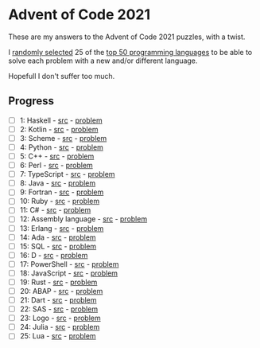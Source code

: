 # Advent of Code 2021 

These are my answers to the Advent of Code 2021 puzzles, with a twist.

I [randomly selected](langs/generate.py) 25 of the [top 50 programming languages](https://www.tiobe.com/tiobe-index/) to be able to solve each problem with a new and/or different language.

Hopefull I don't suffer too much.

## Progress

- [ ] 1: Haskell - [src](src/day1/) - [problem](https://adventofcode.com/2021/day/1)
- [ ] 2: Kotlin - [src](src/day2/) - [problem](https://adventofcode.com/2021/day/2)
- [ ] 3: Scheme - [src](src/day3/) - [problem](https://adventofcode.com/2021/day/3)
- [ ] 4: Python - [src](src/day4/) - [problem](https://adventofcode.com/2021/day/4)
- [ ] 5: C++ - [src](src/day5/) - [problem](https://adventofcode.com/2021/day/5)
- [ ] 6: Perl - [src](src/day6/) - [problem](https://adventofcode.com/2021/day/6)
- [ ] 7: TypeScript - [src](src/day7/) - [problem](https://adventofcode.com/2021/day/7)
- [ ] 8: Java - [src](src/day8/) - [problem](https://adventofcode.com/2021/day/8)
- [ ] 9: Fortran - [src](src/day9/) - [problem](https://adventofcode.com/2021/day/9)
- [ ] 10: Ruby - [src](src/day10/) - [problem](https://adventofcode.com/2021/day/10)
- [ ] 11: C# - [src](src/day11/) - [problem](https://adventofcode.com/2021/day/11)
- [ ] 12: Assembly language - [src](src/day12/) - [problem](https://adventofcode.com/2021/day/12)
- [ ] 13: Erlang - [src](src/day13/) - [problem](https://adventofcode.com/2021/day/13)
- [ ] 14: Ada - [src](src/day14/) - [problem](https://adventofcode.com/2021/day/14)
- [ ] 15: SQL - [src](src/day15/) - [problem](https://adventofcode.com/2021/day/15)
- [ ] 16: D - [src](src/day16/) - [problem](https://adventofcode.com/2021/day/16)
- [ ] 17: PowerShell - [src](src/day17/) - [problem](https://adventofcode.com/2021/day/17)
- [ ] 18: JavaScript - [src](src/day18/) - [problem](https://adventofcode.com/2021/day/18)
- [ ] 19: Rust - [src](src/day19/) - [problem](https://adventofcode.com/2021/day/19)
- [ ] 20: ABAP - [src](src/day20/) - [problem](https://adventofcode.com/2021/day/20)
- [ ] 21: Dart - [src](src/day21/) - [problem](https://adventofcode.com/2021/day/21)
- [ ] 22: SAS - [src](src/day22/) - [problem](https://adventofcode.com/2021/day/22)
- [ ] 23: Logo - [src](src/day23/) - [problem](https://adventofcode.com/2021/day/23)
- [ ] 24: Julia - [src](src/day24/) - [problem](https://adventofcode.com/2021/day/24)
- [ ] 25: Lua - [src](src/day25/) - [problem](https://adventofcode.com/2021/day/25)